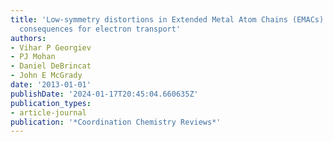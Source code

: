 ```yaml
---
title: 'Low-symmetry distortions in Extended Metal Atom Chains (EMACs): Origins and
  consequences for electron transport'
authors:
- Vihar P Georgiev
- PJ Mohan
- Daniel DeBrincat
- John E McGrady
date: '2013-01-01'
publishDate: '2024-01-17T20:45:04.660635Z'
publication_types:
- article-journal
publication: '*Coordination Chemistry Reviews*'
---
```


